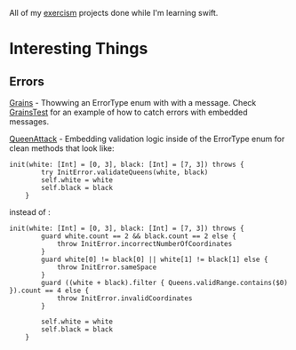 All of my [exercism](http://exercisim.io) projects done while I'm learning swift.

# Interesting Things

## Errors

[Grains](swift/grains/Grains.swift) - Thowwing an ErrorType enum with with a message.  Check [GrainsTest](swift/grains/Grains.swift) for an example of how to catch errors with embedded messages.

[QueenAttack](swift/queen-attack.QueenAttack.swift) - Embedding validation logic inside of the ErrorType enum for clean methods that look like:
```
init(white: [Int] = [0, 3], black: [Int] = [7, 3]) throws {
        try InitError.validateQueens(white, black)
        self.white = white
        self.black = black
    }
``` 
instead of :
```
init(white: [Int] = [0, 3], black: [Int] = [7, 3]) throws {
        guard white.count == 2 && black.count == 2 else {
            throw InitError.incorrectNumberOfCoordinates
        }
        guard white[0] != black[0] || white[1] != black[1] else {
            throw InitError.sameSpace
        }
        guard ((white + black).filter { Queens.validRange.contains($0) }).count == 4 else {
            throw InitError.invalidCoordinates
        }
        
        self.white = white
        self.black = black
    }
```